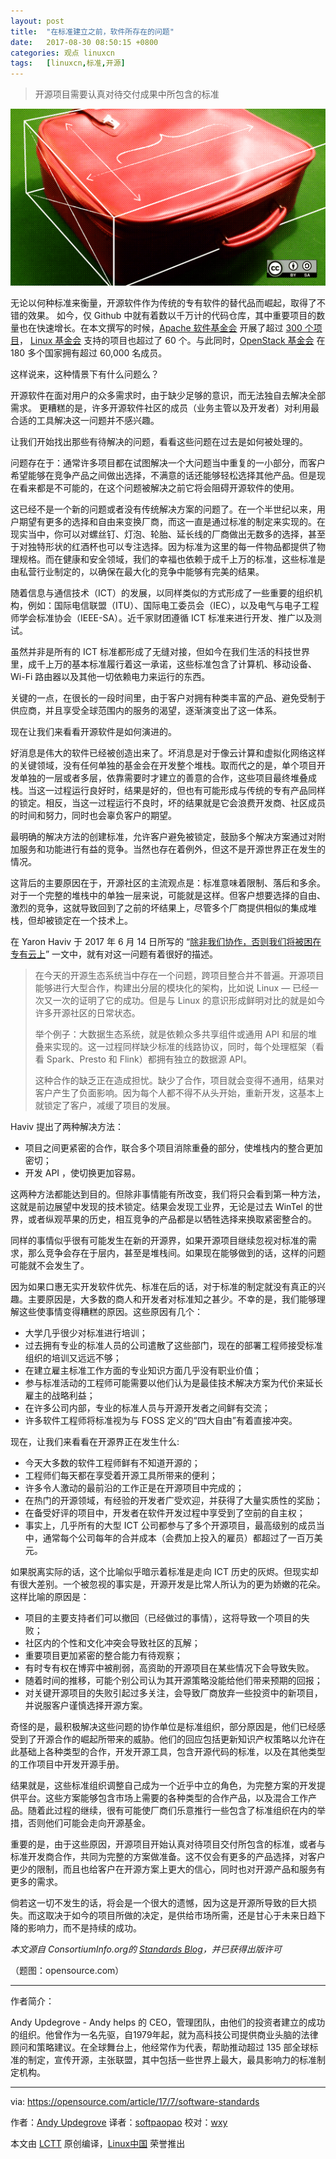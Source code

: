 ```yaml
---
layout: post
title:	"在标准建立之前，软件所存在的问题"
date:	2017-08-30 08:50:15 +0800 
categories:	观点 linuxcn 
tags:	[linuxcn,标准,开源]
---
```




> 
> 开源项目需要认真对待交付成果中所包含的标准
> 
> 
> 


![The problem with software before standards](/Asserts/Images/album/201708/30/085019xvpgluu1vf22pl28.png "The problem with software before standards")


无论以何种标准来衡量，开源软件作为传统的专有软件的替代品而崛起，取得了不错的效果。 如今，仅 Github 中就有着数以千万计的代码仓库，其中重要项目的数量也在快速增长。在本文撰写的时候，[Apache 软件基金会](https://www.apache.org/) 开展了超过 [300 个项目](https://projects.apache.org/)， [Linux 基金会](https://www.linuxfoundation.org/) 支持的项目也超过了 60 个。与此同时，[OpenStack 基金会](https://www.linuxfoundation.org/projects/directory) 在 180 多个国家拥有超过 60,000 名成员。


这样说来，这种情景下有什么问题么？


开源软件在面对用户的众多需求时，由于缺少足够的意识，而无法独自去解决全部需求。 更糟糕的是，许多开源软件社区的成员（业务主管以及开发者）对利用最合适的工具解决这一问题并不感兴趣。


让我们开始找出那些有待解决的问题，看看这些问题在过去是如何被处理的。


问题存在于：通常许多项目都在试图解决一个大问题当中重复的一小部分，而客户希望能够在竞争产品之间做出选择，不满意的话还能够轻松选择其他产品。但是现在看来都是不可能的，在这个问题被解决之前它将会阻碍开源软件的使用。


这已经不是一个新的问题或者没有传统解决方案的问题了。在一个半世纪以来，用户期望有更多的选择和自由来变换厂商，而这一直是通过标准的制定来实现的。在现实当中，你可以对螺丝钉、灯泡、轮胎、延长线的厂商做出无数多的选择，甚至于对独特形状的红酒杯也可以专注选择。因为标准为这里的每一件物品都提供了物理规格。而在健康和安全领域，我们的幸福也依赖于成千上万的标准，这些标准是由私营行业制定的，以确保在最大化的竞争中能够有完美的结果。


随着信息与通信技术（ICT）的发展，以同样类似的方式形成了一些重要的组织机构，例如：国际电信联盟（ITU）、国际电工委员会（IEC），以及电气与电子工程师学会标准协会（IEEE-SA）。近千家财团遵循 ICT 标准来进行开发、推广以及测试。


虽然并非是所有的 ICT 标准都形成了无缝对接，但如今在我们生活的科技世界里，成千上万的基本标准履行着这一承诺，这些标准包含了计算机、移动设备、Wi-Fi 路由器以及其他一切依赖电力来运行的东西。


关键的一点，在很长的一段时间里，由于客户对拥有种类丰富的产品、避免受制于供应商，并且享受全球范围内的服务的渴望，逐渐演变出了这一体系。


现在让我们来看看开源软件是如何演进的。


好消息是伟大的软件已经被创造出来了。坏消息是对于像云计算和虚拟化网络这样的关键领域，没有任何单独的基金会在开发整个堆栈。取而代之的是，单个项目开发单独的一层或者多层，依靠需要时才建立的善意的合作，这些项目最终堆叠成栈。当这一过程运行良好时，结果是好的，但也有可能形成与传统的专有产品同样的锁定。相反，当这一过程运行不良时，坏的结果就是它会浪费开发商、社区成员的时间和努力，同时也会辜负客户的期望。


最明确的解决方法的创建标准，允许客户避免被锁定，鼓励多个解决方案通过对附加服务和功能进行有益的竞争。当然也存在着例外，但这不是开源世界正在发生的情况。


这背后的主要原因在于，开源社区的主流观点是：标准意味着限制、落后和多余。对于一个完整的堆栈中的单独一层来说，可能就是这样。但客户想要选择的自由、激烈的竞争，这就导致回到了之前的坏结果上，尽管多个厂商提供相似的集成堆栈，但却被锁定在一个技术上。


在 Yaron Haviv 于 2017 年 6 月 14 日所写的 “[除非我们协作，否则我们将被困在专有云上](https://www.enterprisetech.com/2017/06/14/well-enslaved-proprietary-clouds-unless-collaborate/)” 一文中，就有对这一问题有着很好的描述。



> 
> 在今天的开源生态系统当中存在一个问题，跨项目整合并不普遍。开源项目能够进行大型合作，构建出分层的模块化的架构，比如说 Linux — 已经一次又一次的证明了它的成功。但是与 Linux 的意识形成鲜明对比的就是如今许多开源社区的日常状态。
> 
> 
> 举个例子：大数据生态系统，就是依赖众多共享组件或通用 API 和层的堆叠来实现的。这一过程同样缺少标准的线路协议，同时，每个处理框架（看看 Spark、Presto 和 Flink）都拥有独立的数据源 API。
> 
> 
> 这种合作的缺乏正在造成担忧。缺少了合作，项目就会变得不通用，结果对客户产生了负面影响。因为每个人都不得不从头开始，重新开发，这基本上就锁定了客户，减缓了项目的发展。
> 
> 
> 


Haviv 提出了两种解决方法：


* 项目之间更紧密的合作，联合多个项目消除重叠的部分，使堆栈内的整合更加密切；
* 开发 API ，使切换更加容易。


这两种方法都能达到目的。但除非事情能有所改变，我们将只会看到第一种方法，这就是前边展望中发现的技术锁定。结果会发现工业界，无论是过去 WinTel 的世界，或者纵观苹果的历史，相互竞争的产品都是以牺牲选择来换取紧密整合的。


同样的事情似乎很有可能发生在新的开源界，如果开源项目继续忽视对标准的需求，那么竞争会存在于层内，甚至是堆栈间。如果现在能够做到的话，这样的问题可能就不会发生了。


因为如果口惠无实开发软件优先、标准在后的话，对于标准的制定就没有真正的兴趣。主要原因是，大多数的商人和开发者对标准知之甚少。不幸的是，我们能够理解这些使事情变得糟糕的原因。这些原因有几个：


* 大学几乎很少对标准进行培训；
* 过去拥有专业的标准人员的公司遣散了这些部门，现在的部署工程师接受标准组织的培训又远远不够；
* 在建立雇主标准工作方面的专业知识方面几乎没有职业价值；
* 参与标准活动的工程师可能需要以他们认为是最佳技术解决方案为代价来延长雇主的战略利益；
* 在许多公司内部，专业的标准人员与开源开发者之间鲜有交流；
* 许多软件工程师将标准视为与 FOSS 定义的“四大自由”有着直接冲突。


现在，让我们来看看在开源界正在发生什么:


* 今天大多数的软件工程师鲜有不知道开源的；
* 工程师们每天都在享受着开源工具所带来的便利；
* 许多令人激动的最前沿的工作正是在开源项目中完成的；
* 在热门的开源领域，有经验的开发者广受欢迎，并获得了大量实质性的奖励；
* 在备受好评的项目中，开发者在软件开发过程中享受到了空前的自主权；
* 事实上，几乎所有的大型 ICT 公司都参与了多个开源项目，最高级别的成员当中，通常每个公司每年的合并成本（会费加上投入的雇员）都超过了一百万美元。


如果脱离实际的话，这个比喻似乎暗示着标准是走向 ICT 历史的灰烬。但现实却有很大差别。一个被忽视的事实是，开源开发是比常人所认为的更为娇嫩的花朵。这样比喻的原因是：


* 项目的主要支持者们可以撤回（已经做过的事情），这将导致一个项目的失败；
* 社区内的个性和文化冲突会导致社区的瓦解；
* 重要项目更加紧密的整合能力有待观察；
* 有时专有权在博弈中被削弱，高资助的开源项目在某些情况下会导致失败。
* 随着时间的推移，可能个别公司认为其开源策略没能给他们带来预期的回报；
* 对关键开源项目的失败引起过多关注，会导致厂商放弃一些投资中的新项目，并说服客户谨慎选择开源方案。


奇怪的是，最积极解决这些问题的协作单位是标准组织，部分原因是，他们已经感受到了开源合作的崛起所带来的威胁。他们的回应包括更新知识产权策略以允许在此基础上各种类型的合作，开发开源工具，包含开源代码的标准，以及在其他类型的工作项目中开发开源手册。


结果就是，这些标准组织调整自己成为一个近乎中立的角色，为完整方案的开发提供平台。这些方案能够包含市场上需要的各种类型的合作产品，以及混合工作产品。随着此过程的继续，很有可能使厂商们乐意推行一些包含了标准组织在内的举措，否则他们可能会走向开源基金。


重要的是，由于这些原因，开源项目开始认真对待项目交付所包含的标准，或者与标准开发商合作，共同为完整的方案做准备。这不仅会有更多的产品选择，对客户更少的限制，而且也给客户在开源方案上更大的信心，同时也对开源产品和服务有更多的需求。


倘若这一切不发生的话，将会是一个很大的遗憾，因为这是开源所导致的巨大损失。而这取决于如今的项目所做的决定，是供给市场所需，还是甘心于未来日趋下降的影响力，而不是持续的成功。


*本文源自 ConsortiumInfo.org的 [Standards Blog](http://www.consortiuminfo.org/standardsblog/article.php?story=20170616133415179)，并已获得出版许可*


（题图：opensource.com）




---


作者简介：


Andy Updegrove - Andy helps 的 CEO，管理团队，由他们的投资者建立的成功的组织。他曾作为一名先驱，自1979年起，就为高科技公司提供商业头脑的法律顾问和策略建议。在全球舞台上，他经常作为代表，帮助推动超过 135 部全球标准的制定，宣传开源，主张联盟，其中包括一些世界上最大，最具影响力的标准制定机构。




---


via: <https://opensource.com/article/17/7/software-standards>


作者：[Andy Updegrove](https://opensource.com/users/andrewupdegrove) 译者：[softpaopao](https://github.com/softpaopao) 校对：[wxy](https://github.com/wxy)


本文由 [LCTT](https://github.com/LCTT/TranslateProject) 原创编译，[Linux中国](https://linux.cn/) 荣誉推出
